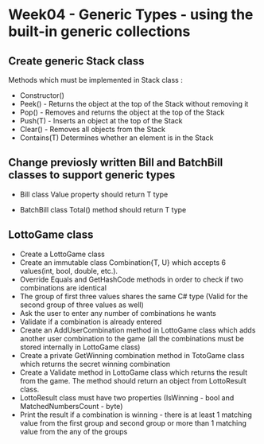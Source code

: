 
# Week04 - Generic Types - using the built-in generic collections

## Create generic Stack class
Methods which must be implemented in Stack<T> class :
* Constructor()
* Peek() - Returns the object at the top of the Stack<T> without removing it
* Pop()	- Removes and returns the object at the top of the Stack<T>
* Push(T) - Inserts an object at the top of the Stack<T>
* Clear()	- Removes all objects from the Stack<T>
* Contains(T) Determines whether an element is in the Stack<T>


## Change previosly written Bill and BatchBill classes to support generic types

* Bill<T> class Value property should return T type

* BatchBill<T> class Total() method should return T type

## LottoGame class

* Create a LottoGame class
* Create an immutable class Combination{T, U} which accepts 6 values(int, bool, double, etc.).
* Override Equals and GetHashCode methods in order to check if two combinations are identical
* The group of first three values shares the same C# type (Valid for the second group of three values as well)
* Ask the user to enter any number of combinations he wants
* Validate if a combination is already entered
* Create an AddUserCombination method in LottoGame class which adds another user combination to the game (all the combinations must be stored internally in LottoGame class) 
* Create a private GetWinning combination method in TotoGame class which returns the secret winning combination
* Create a Validate method in LottoGame class which returns the result from the game. The method should return an object from LottoResult class. 
* LottoResult class must have two properties (IsWinning - bool and MatchedNumbersCount - byte)
* Print the result if a combination is winning - there is at least 1 matching value from the first group and second group or more than 1 matching value from the any of the groups



